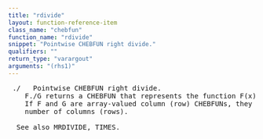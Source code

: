 ```yaml
---
title: "rdivide"
layout: function-reference-item
class_name: "chebfun"
function_name: "rdivide"
snippet: "Pointwise CHEBFUN right divide."
qualifiers: ""
return_type: "varargout"
arguments: "(rhs1)"
---
```


<pre class="help-text"> ./   Pointwise CHEBFUN right divide.
    F./G returns a CHEBFUN that represents the function F(x)/G(x).
    If F and G are array-valued column (row) CHEBFUNs, they must have the same
    number of columns (rows).
 
  See also MRDIVIDE, TIMES.
</pre>